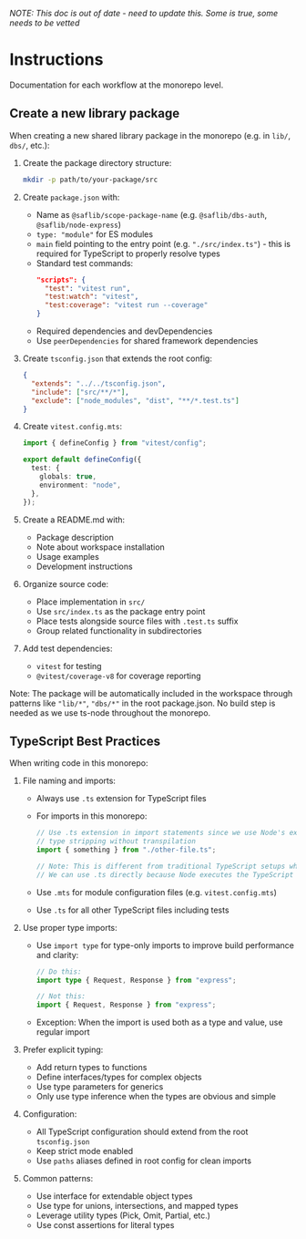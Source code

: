 _NOTE: This doc is out of date - need to update this. Some is true, some needs to be vetted_

# Instructions

Documentation for each workflow at the monorepo level.

## Create a new library package

When creating a new shared library package in the monorepo (e.g. in `lib/`, `dbs/`, etc.):

1. Create the package directory structure:

   ```bash
   mkdir -p path/to/your-package/src
   ```

2. Create `package.json` with:

   - Name as `@saflib/scope-package-name` (e.g. `@saflib/dbs-auth`, `@saflib/node-express`)
   - `type: "module"` for ES modules
   - `main` field pointing to the entry point (e.g. `"./src/index.ts"`) - this is required for TypeScript to properly resolve types
   - Standard test commands:
     ```json
     "scripts": {
       "test": "vitest run",
       "test:watch": "vitest",
       "test:coverage": "vitest run --coverage"
     }
     ```
   - Required dependencies and devDependencies
   - Use `peerDependencies` for shared framework dependencies

3. Create `tsconfig.json` that extends the root config:

   ```json
   {
     "extends": "../../tsconfig.json",
     "include": ["src/**/*"],
     "exclude": ["node_modules", "dist", "**/*.test.ts"]
   }
   ```

4. Create `vitest.config.mts`:

   ```typescript
   import { defineConfig } from "vitest/config";

   export default defineConfig({
     test: {
       globals: true,
       environment: "node",
     },
   });
   ```

5. Create a README.md with:

   - Package description
   - Note about workspace installation
   - Usage examples
   - Development instructions

6. Organize source code:

   - Place implementation in `src/`
   - Use `src/index.ts` as the package entry point
   - Place tests alongside source files with `.test.ts` suffix
   - Group related functionality in subdirectories

7. Add test dependencies:
   - `vitest` for testing
   - `@vitest/coverage-v8` for coverage reporting

Note: The package will be automatically included in the workspace through patterns like `"lib/*"`, `"dbs/*"` in the root package.json. No build step is needed as we use ts-node throughout the monorepo.

## TypeScript Best Practices

When writing code in this monorepo:

1. File naming and imports:

   - Always use `.ts` extension for TypeScript files
   - For imports in this monorepo:

     ```typescript
     // Use .ts extension in import statements since we use Node's experimental
     // type stripping without transpilation
     import { something } from "./other-file.ts";

     // Note: This is different from traditional TypeScript setups where .js would be used
     // We can use .ts directly because Node executes the TypeScript files directly
     ```

   - Use `.mts` for module configuration files (e.g. `vitest.config.mts`)
   - Use `.ts` for all other TypeScript files including tests

2. Use proper type imports:

   - Use `import type` for type-only imports to improve build performance and clarity:

     ```typescript
     // Do this:
     import type { Request, Response } from "express";

     // Not this:
     import { Request, Response } from "express";
     ```

   - Exception: When the import is used both as a type and value, use regular import

3. Prefer explicit typing:

   - Add return types to functions
   - Define interfaces/types for complex objects
   - Use type parameters for generics
   - Only use type inference when the types are obvious and simple

4. Configuration:

   - All TypeScript configuration should extend from the root `tsconfig.json`
   - Keep strict mode enabled
   - Use `paths` aliases defined in root config for clean imports

5. Common patterns:
   - Use interface for extendable object types
   - Use type for unions, intersections, and mapped types
   - Leverage utility types (Pick, Omit, Partial, etc.)
   - Use const assertions for literal types
